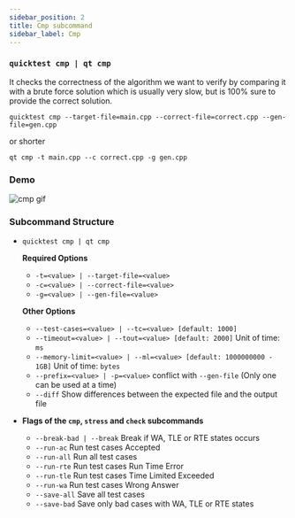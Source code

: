 ```yaml
---
sidebar_position: 2
title: Cmp subcommand
sidebar_label: Cmp
---
```


### `quicktest cmp | qt cmp`

It checks the correctness of the algorithm we want to verify by comparing it with a brute force solution which is usually very slow, but is 100% sure to provide the correct solution.

```shell
quicktest cmp --target-file=main.cpp --correct-file=correct.cpp --gen-file=gen.cpp
```

or shorter

```shell
qt cmp -t main.cpp --c correct.cpp -g gen.cpp
```

### Demo

![cmp gif](/gif/cmp.gif)

### Subcommand Structure

* `quicktest cmp | qt cmp`
    
    **Required Options**

    * `-t=<value> | --target-file=<value>`
    * `-c=<value> | --correct-file=<value>`
    * `-g=<value> | --gen-file=<value>`

    **Other Options**

    * `--test-cases=<value> | --tc=<value> [default: 1000]`
    * `--timeout=<value> | --tout=<value> [default: 2000]` Unit of time: `ms`
    * `--memory-limit=<value> | --ml=<value> [default: 1000000000 - 1GB]` Unit of time: `bytes`
    * `--prefix=<value> | -p=<value>` conflict with `--gen-file` (Only one can be used at a time)
    * `--diff`  Show differences between the expected file and the output file

* **Flags of the `cmp`, `stress` and `check` subcommands**

    * `--break-bad | --break`  Break if WA, TLE or RTE states occurs
    * `--run-ac`     Run test cases Accepted
    * `--run-all`    Run all test cases
    * `--run-rte`    Run test cases Run Time Error
    * `--run-tle`    Run test cases Time Limited Exceeded
    * `--run-wa`     Run test cases Wrong Answer
    * `--save-all`   Save all test cases
    * `--save-bad`   Save only bad cases with WA, TLE or RTE states